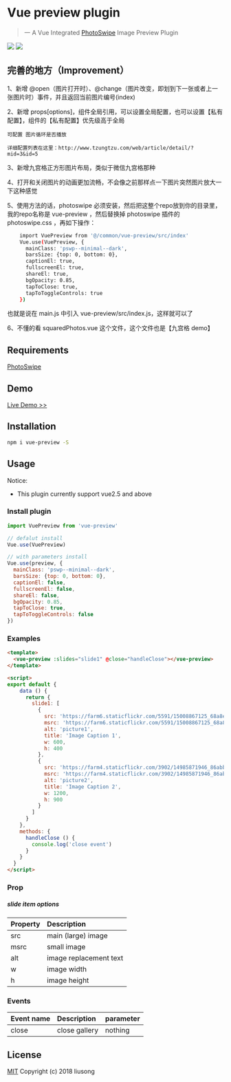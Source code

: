 # Vue preview plugin

> 一 A Vue Integrated [PhotoSwipe](https://github.com/dimsemenov/PhotoSwipe) Image Preview Plugin

![](https://img.shields.io/npm/dm/vue-preview.svg)
![](https://img.shields.io/npm/v/vue-preview.svg)

## 完善的地方（Improvement）

1、新增 @open（图片打开时）、@change（图片改变，即划到下一张或者上一张图片时）事件，并且返回当前图片编号(index)

2、新增 props[options]，组件全局引用，可以设置全局配置，也可以设置【私有配置】，组件的【私有配置】优先级高于全局 

    可配置 图片循环是否播放

    详细配置列表在这里：http://www.tzungtzu.com/web/article/detail/?mid=3&id=5

3、新增九宫格正方形图片布局，类似于微信九宫格那种

4、打开和关闭图片的动画更加流畅，不会像之前那样点一下图片突然图片放大一下这种感觉

5、使用方法的话，photoswipe 必须安装，然后把这整个repo放到你的目录里，我的repo名称是 vue-preview ，然后替换掉 photoswipe 插件的  photoswipe.css ，再如下操作：
``` bash
    import VuePreview from '@/common/vue-preview/src/index'
    Vue.use(VuePreview, {
      mainClass: 'pswp--minimal--dark',
      barsSize: {top: 0, bottom: 0},
      captionEl: true,
      fullscreenEl: true,
      shareEl: true,
      bgOpacity: 0.85,
      tapToClose: true,
      tapToToggleControls: true
    })

```

也就是说在 main.js 中引入 vue-preview/src/index.js，这样就可以了

6、不懂的看 squaredPhotos.vue 这个文件，这个文件也是【九宫格 demo】

## Requirements

[PhotoSwipe](https://github.com/dimsemenov/PhotoSwipe)

## Demo

[Live Demo >>](https://ls1231.github.com/vue-preview/)

## Installation

``` bash
npm i vue-preview -S
```

## Usage

Notice:
 - This plugin currently support vue2.5 and above


### Install plugin

``` javascript
import VuePreview from 'vue-preview'

// defalut install
Vue.use(VuePreview)

// with parameters install
Vue.use(preview, {
  mainClass: 'pswp--minimal--dark',
  barsSize: {top: 0, bottom: 0},
  captionEl: false,
  fullscreenEl: false,
  shareEl: false,
  bgOpacity: 0.85,
  tapToClose: true,
  tapToToggleControls: false
})
```

### Examples

```html
<template>
  <vue-preview :slides="slide1" @close="handleClose"></vue-preview>
</template>

<script>
export default {
    data () {
      return {
        slide1: [
          {
            src: 'https://farm6.staticflickr.com/5591/15008867125_68a8ed88cc_b.jpg',
            msrc: 'https://farm6.staticflickr.com/5591/15008867125_68a8ed88cc_m.jpg',
            alt: 'picture1',
            title: 'Image Caption 1',
            w: 600,
            h: 400
          },
          {
            src: 'https://farm4.staticflickr.com/3902/14985871946_86abb8c56f_b.jpg',
            msrc: 'https://farm4.staticflickr.com/3902/14985871946_86abb8c56f_m.jpg',
            alt: 'picture2',
            title: 'Image Caption 2',
            w: 1200,
            h: 900
          }
        ]
      }
    },
    methods: {
      handleClose () {
        console.log('close event')
      }
    }
  }
</script>
```

### Prop

##### slide item options

|  Property | Description
| :---  | :---
| src   | main (large) image
| msrc  | small image
| alt   | image replacement text
| w     | image width
| h     | image height

### Events

|  Event name | Description | parameter
| :---  | :--- | :---
| close   | close gallery | nothing

## License

[MIT](https://github.com/LS1231/vue-security-code/blob/master/LICENSE) Copyright (c) 2018 liusong
